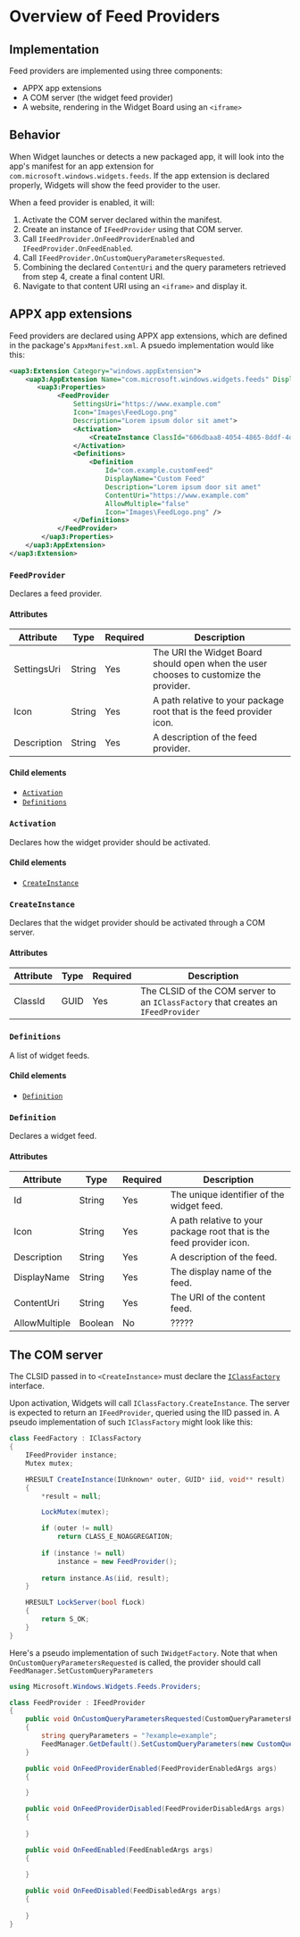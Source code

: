 # Overview of Feed Providers

## Implementation
Feed providers are implemented using three components:
- APPX app extensions
- A COM server (the widget feed provider)
- A website, rendering in the Widget Board using an `<iframe>`

## Behavior
When Widget launches or detects a new packaged app, it will look into the app's manifest for an app extension for `com.microsoft.windows.widgets.feeds`.
If the app extension is declared properly, Widgets will show the feed provider to the user.

When a feed provider is enabled, it will:
1. Activate the COM server declared within the manifest.
2. Create an instance of `IFeedProvider` using that COM server.
3. Call `IFeedProvider.OnFeedProviderEnabled` and `IFeedProvider.OnFeedEnabled`.
4. Call `IFeedProvider.OnCustomQueryParametersRequested`.
5. Combining the declared `ContentUri` and the query parameters retrieved from step 4, create a final content URI.
6. Navigate to that content URI using an `<iframe>` and display it.

## APPX app extensions
Feed providers are declared using APPX app extensions, which are defined in the package's `AppxManifest.xml`. A psuedo implementation would like this:
```xml
<uap3:Extension Category="windows.appExtension">
    <uap3:AppExtension Name="com.microsoft.windows.widgets.feeds" DisplayName="Custom Feed" Id="com.example.customFeedProvider" PublicFolder="Public">
       <uap3:Properties>
            <FeedProvider
                SettingsUri="https://www.example.com"
                Icon="Images\FeedLogo.png"
                Description="Lorem ipsum dolor sit amet">
                <Activation>
                    <CreateInstance ClassId="606dbaa8-4054-4865-8ddf-4d518a770a4c" />
                </Activation>
                <Definitions>
                    <Definition
                        Id="com.example.customFeed"
                        DisplayName="Custom Feed"
                        Description="Lorem ipsum door sit amet"
                        ContentUri="https://www.example.com"
                        AllowMultiple="false"
                        Icon="Images\FeedLogo.png" />
                </Definitions>
            </FeedProvider>
        </uap3:Properties>
    </uap3:AppExtension>
</uap3:Extension>
```

### `FeedProvider`
Declares a feed provider.

#### Attributes
| Attribute   | Type   | Required | Description
|-------------|--------|----------|---------------------------------------------------------------------------------------
| SettingsUri | String | Yes      | The URI the Widget Board should open when the user chooses to customize the provider.
| Icon        | String | Yes      | A path relative to your package root that is the feed provider icon.
| Description | String | Yes      | A description of the feed provider.

#### Child elements
- [`Activation`](#activation)
- [`Definitions`](#definitions)

### `Activation`
Declares how the widget provider should be activated.

#### Child elements
- [`CreateInstance`](#createinstance)

### `CreateInstance`
Declares that the widget provider should be activated through a COM server.

#### Attributes
| Attribute | Type   | Required | Description
|-----------|--------|----------|-----------------------------------------------------------------------------------
| ClassId   | GUID   | Yes      | The CLSID of the COM server to an `IClassFactory` that creates an `IFeedProvider`

### `Definitions`
A list of widget feeds.

#### Child elements
- [`Definition`](#definition)

### `Definition`
Declares a widget feed.

#### Attributes
| Attribute     | Type    | Required | Description
|---------------|---------|----------|----------------------------------------------------------------------
| Id            | String  | Yes      | The unique identifier of the widget feed.
| Icon          | String  | Yes      | A path relative to your package root that is the feed provider icon.
| Description   | String  | Yes      | A description of the feed.
| DisplayName   | String  | Yes      | The display name of the feed.
| ContentUri    | String  | Yes      | The URI of the content feed.
| AllowMultiple | Boolean | No       | ?????

## The COM server
The CLSID passed in to `<CreateInstance>` must declare the [`IClassFactory`](https://learn.microsoft.com/windows/win32/api/unknwn/nn-unknwn-iclassfactory) interface.

Upon activation, Widgets will call `IClassFactory.CreateInstance`. The server is expected to return an `IFeedProvider`, queried using the IID passed in.
A pseudo implementation of such `IClassFactory` might look like this:

```cs
class FeedFactory : IClassFactory
{
    IFeedProvider instance;
    Mutex mutex;

    HRESULT CreateInstance(IUnknown* outer, GUID* iid, void** result)
    {
        *result = null;

        LockMutex(mutex);

        if (outer != null)
            return CLASS_E_NOAGGREGATION;
        
        if (instance != null)
            instance = new FeedProvider();
        
        return instance.As(iid, result);
    }

    HRESULT LockServer(bool fLock)
    {
        return S_OK;
    }
}
```

Here's a pseudo implementation of such `IWidgetFactory`.
Note that when `OnCustomQueryParametersRequested` is called, the provider should call `FeedManager.SetCustomQueryParameters`
```cs
using Microsoft.Windows.Widgets.Feeds.Providers;

class FeedProvider : IFeedProvider
{
    public void OnCustomQueryParametersRequested(CustomQueryParametersRequestedArgs args)
    {
        string queryParameters = "?example=example";
        FeedManager.GetDefault().SetCustomQueryParameters(new CustomQueryParametersUpdateOptions(args.FeedProviderDefinitionId, queryParameters));
    }

    public void OnFeedProviderEnabled(FeedProviderEnabledArgs args)
    {

    }

    public void OnFeedProviderDisabled(FeedProviderDisabledArgs args)
    {
        
    }

    public void OnFeedEnabled(FeedEnabledArgs args)
    {
        
    }

    public void OnFeedDisabled(FeedDisabledArgs args)
    {
        
    }
}
```